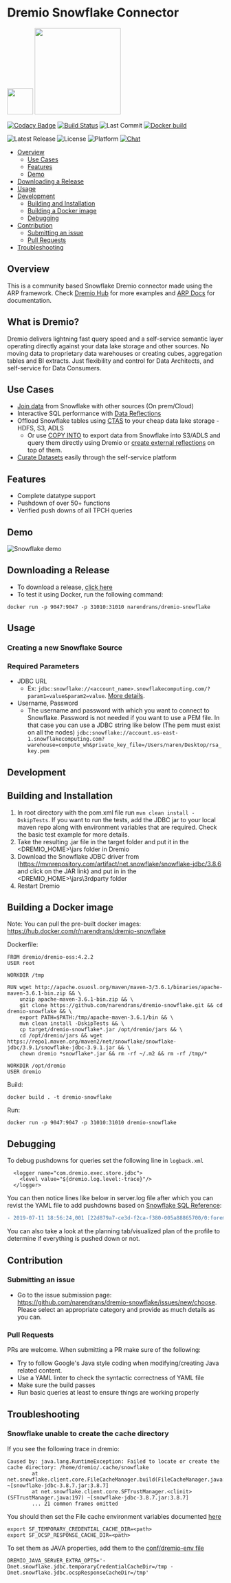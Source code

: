 # Dremio Snowflake Connector

<img src="https://www.dremio.com/img/dremio-website.png" width="60"> <img src="https://www.snowflake.com/wp-content/themes/snowflake/img/snowflake-logo-blue@2x.png" width="200">


[![Codacy Badge](https://api.codacy.com/project/badge/Grade/ecc264fe94074379afc080f2e1549630)](https://app.codacy.com/app/narendrans/dremio-snowflake?utm_source=github.com&utm_medium=referral&utm_content=narendrans/dremio-snowflake&utm_campaign=Badge_Grade_Dashboard)
[![Build Status](https://travis-ci.org/narendrans/dremio-snowflake.svg?branch=master)](https://travis-ci.org/narendrans/dremio-snowflake)
![Last Commit](https://img.shields.io/github/last-commit/narendrans/dremio-snowflake)
[![Docker build](https://img.shields.io/docker/cloud/build/narendrans/dremio-snowflake.svg)](https://hub.docker.com/r/narendrans/dremio-snowflake/builds)

![Latest Release](https://img.shields.io/github/v/release/narendrans/dremio-snowflake)
![License](https://img.shields.io/badge/license-Apache%202-blue)
![Platform](https://img.shields.io/badge/platform-linux%20%7C%20macos%20%7C%20windows-blue)
[![Chat](https://img.shields.io/gitter/room/Dremio-Snowflake-Connector/community)](https://gitter.im/Dremio-Snowflake-Connector/community)

<!--ts-->
   * [Overview](#overview)
      * [Use Cases](#use-cases)
      * [Features](#features)
      * [Demo](#demo)
   * [Downloading a Release](#downloading-a-release)
   * [Usage](#usage)
   * [Development](#development)
      * [Building and Installation](#building-and-installation)
      * [Building a Docker image](#building-a-docker-image)
      * [Debugging](#debugging)
   * [Contribution](#contribution)
      * [Submitting an issue](#submitting-an-issue)
      * [Pull Requests](#pull-requests)
   * [Troubleshooting](#troubleshooting)
<!--te-->

Overview
-----------

This is a community based Snowflake Dremio connector made using the ARP framework. Check [Dremio Hub](https://github.com/dremio-hub) for more examples and [ARP Docs](https://github.com/dremio-hub/dremio-sqllite-connector#arp-file-format) for documentation. 

What is Dremio?
-----------

Dremio delivers lightning fast query speed and a self-service semantic layer operating directly against your data lake storage and other sources. No moving data to proprietary data warehouses or creating cubes, aggregation tables and BI extracts. Just flexibility and control for Data Architects, and self-service for Data Consumers.

Use Cases
-----------

* [Join data](https://www.dremio.com/tutorials/combining-data-from-multiple-datasets/) from Snowflake with other sources (On prem/Cloud)
* Interactive SQL performance with [Data Reflections](https://www.dremio.com/tutorials/getting-started-with-data-reflections/)
* Offload Snowflake tables using [CTAS](https://www.dremio.com/tutorials/high-performance-parallel-exports/) to your cheap data lake storage - HDFS, S3, ADLS
  * Or use [COPY INTO](https://docs.snowflake.net/manuals/sql-reference/sql/copy-into-location.html) to export data from Snowflake into S3/ADLS and query them directly using Dremio or [create external reflections](https://docs.dremio.com/acceleration/creating-reflections.html#external-reflections) on top of them.
* [Curate Datasets](https://www.dremio.com/tutorials/data-curation-with-dremio/) easily through the self-service platform

Features
-----------

* Complete datatype support
* Pushdown of over 50+ functions
* Verified push downs of all TPCH queries


Demo
-----------

![Snowflake demo](snowflake.gif)

Downloading a Release
-----------

* To download a release, [click here](https://github.com/narendrans/dremio-snowflake/releases)
* To test it using Docker, run the following command:

`docker run -p 9047:9047 -p 31010:31010 narendrans/dremio-snowflake`

Usage
-----------

### Creating a new Snowflake Source

### Required Parameters

* JDBC URL
    * Ex: `jdbc:snowflake://<account_name>.snowflakecomputing.com/?param1=value&param2=value`. [More details](https://docs.snowflake.net/manuals/user-guide/jdbc-configure.html).
* Username, Password
    * The username and password with which you want to connect to Snowflake. Password is not needed if you want to use a PEM file. In that case you can use a JDBC string like below (The pem must exist on all the nodes)
    `jdbc:snowflake://account.us-east-1.snowflakecomputing.com?warehouse=compute_wh&private_key_file=/Users/naren/Desktop/rsa_key.pem`

## Development

Building and Installation
-----------

1. In root directory with the pom.xml file run `mvn clean install -DskipTests`. If you want to run the tests, add the JDBC jar to your local maven repo along with environment variables that are required. Check the basic test example for more details.
2. Take the resulting .jar file in the target folder and put it in the <DREMIO_HOME>\jars folder in Dremio
3. Download the Snowflake JDBC driver from (https://mvnrepository.com/artifact/net.snowflake/snowflake-jdbc/3.8.6 and click on the JAR link) and put in in the <DREMIO_HOME>\jars\3rdparty folder
4. Restart Dremio

Building a Docker image
-------
Note: You can pull the pre-built docker images: https://hub.docker.com/r/narendrans/dremio-snowflake

Dockerfile:

```
FROM dremio/dremio-oss:4.2.2
USER root

WORKDIR /tmp

RUN wget http://apache.osuosl.org/maven/maven-3/3.6.1/binaries/apache-maven-3.6.1-bin.zip && \
	unzip apache-maven-3.6.1-bin.zip && \
	git clone https://github.com/narendrans/dremio-snowflake.git && cd dremio-snowflake && \
	export PATH=$PATH:/tmp/apache-maven-3.6.1/bin && \
	mvn clean install -DskipTests && \
	cp target/dremio-snowflake*.jar /opt/dremio/jars && \
	cd /opt/dremio/jars && wget https://repo1.maven.org/maven2/net/snowflake/snowflake-jdbc/3.9.1/snowflake-jdbc-3.9.1.jar && \
	chown dremio *snowflake*.jar && rm -rf ~/.m2 && rm -rf /tmp/*

WORKDIR /opt/dremio
USER dremio
```

Build:

`docker build . -t dremio-snowflake`

Run:

`docker run -p 9047:9047 -p 31010:31010 dremio-snowflake`

Debugging
-----------
To debug pushdowns for queries set the following line in `logback.xml`

```
  <logger name="com.dremio.exec.store.jdbc">
    <level value="${dremio.log.level:-trace}"/>
  </logger>
 ```
  
You can then notice lines like below in server.log file after which you can revist the YAML file to add pushdowns based on [Snowflake SQL Reference](https://docs.snowflake.net/manuals/sql-reference-commands.html):

```diff
- 2019-07-11 18:56:24,001 [22d879a7-ce3d-f2ca-f380-005a88865700/0:foreman-planning] DEBUG c.d.e.store.jdbc.dialect.arp.ArpYaml - Operator / not supported. Aborting pushdown.
```

You can also take a look at the planning tab/visualized plan of the profile to determine if everything is pushed down or not.

Contribution
------------

### Submitting an issue

* Go to the issue submission page: https://github.com/narendrans/dremio-snowflake/issues/new/choose. Please select an appropriate category and provide as much details as you can.

### Pull Requests

PRs are welcome. When submitting a PR make sure of the following:

* Try to follow Google's Java style coding when modifying/creating Java related content.
* Use a YAML linter to check the syntactic correctness of YAML file
* Make sure the build passes
* Run basic queries at least to ensure things are working properly

Troubleshooting
------------

### Snowflake unable to create the cache directory

If you see the following trace in dremio:

```
Caused by: java.lang.RuntimeException: Failed to locate or create the cache directory: /home/dremio/.cache/snowflake
        at net.snowflake.client.core.FileCacheManager.build(FileCacheManager.java:159) ~[snowflake-jdbc-3.8.7.jar:3.8.7]
        at net.snowflake.client.core.SFTrustManager.<clinit>(SFTrustManager.java:197) ~[snowflake-jdbc-3.8.7.jar:3.8.7]
        ... 21 common frames omitted
 ```
You should then set the File cache environment variables documented [here](https://docs.snowflake.net/manuals/user-guide/jdbc-configure.html#file-caches)

```
export SF_TEMPORARY_CREDENTIAL_CACHE_DIR=<path>
export SF_OCSP_RESPONSE_CACHE_DIR=<path>
```

To set them as JAVA properties, add them to the [conf/dremio-env file](https://docs.dremio.com/advanced-administration/dremio-env.html)

`DREMIO_JAVA_SERVER_EXTRA_OPTS='-Dnet.snowflake.jdbc.temporaryCredentialCacheDir=/tmp -Dnet.snowflake.jdbc.ocspResponseCacheDir=/tmp'`
